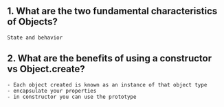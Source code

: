 ## 1. What are the two fundamental characteristics of Objects?
    State and behavior

## 2. What are the benefits of using a constructor vs Object.create?

    - Each object created is known as an instance of that object type
    - encapsulate your properties
    - in constructor you can use the prototype